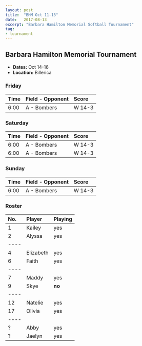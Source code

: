 ```yaml
---
layout: post
title:  "BHM Oct 11-13"
date:   2017-08-13
excerpt: "Barbara Hamilton Memorial Softball Tournament"
tag:
- tournament
---
```


## Barbara Hamilton Memorial Tournament
* **Dates:** Oct 14-16
* **Location:** Billerica

### Friday

| Time | Field - Opponent | Score |
|:---|:---|:---|
| 6:00 | A - Bombers | W 14-3 |

### Saturday

| Time | Field - Opponent | Score |
|:---|:---|:---|
| 6:00 | A - Bombers | W 14-3 |
| 6:00 | A - Bombers | W 14-3 |

### Sunday

| Time | Field - Opponent | Score |
|:---|:---|:---|
| 6:00 | A - Bombers | W 14-3 |

### Roster

|No.|Player|Playing|
|:---|:---|:---|
|1|Kailey|yes|
|2|Alyssa|yes|
|----
|4|Elizabeth|yes|
|6|Faith|yes|
|----
|7|Maddy|yes|
|9|Skye|**no**|
|----
|12|Natelie|yes|
|17|Olivia|yes|
|----
|?|Abby|yes|
|?|Jaelyn|yes|
